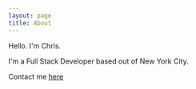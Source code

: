 ```yaml
---
layout: page
title: About
---
```


Hello. I'm Chris.

I'm a Full Stack Developer based out of New York City.

Contact me [here](mailto:chrischi90@gmail.com)
